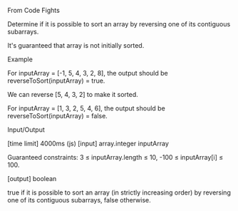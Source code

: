 From Code Fights

Determine if it is possible to sort an array by reversing one of its contiguous subarrays.

It's guaranteed that array is not initially sorted.

Example

For inputArray = [-1, 5, 4, 3, 2, 8], the output should be
reverseToSort(inputArray) = true.

We can reverse [5, 4, 3, 2] to make it sorted.

For inputArray = [1, 3, 2, 5, 4, 6], the output should be
reverseToSort(inputArray) = false.

Input/Output

[time limit] 4000ms (js)
[input] array.integer inputArray

Guaranteed constraints:
3 ≤ inputArray.length ≤ 10,
-100 ≤ inputArray[i] ≤ 100.

[output] boolean

true if it is possible to sort an array (in strictly increasing order) by reversing one of its contiguous subarrays, false otherwise.
